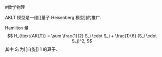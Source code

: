 #数学物理

AKLT 模型是一维[[量子 Heisenberg 模型]]的推广.

Hamilton 量
$$
H_{\text{AKLT}} = \sum \frac{1}{2} S_i \cdot S_j + \frac{1}{6} (S_i \cdot S_j)^2,
$$
其中 $S_i$ 为[[自旋]] $1$ 的算子.

